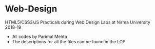 # Web-Design
HTML5/CSS3/JS Practicals during Web Design Labs at Nirma University 2018-19
* All codes by Parimal Mehta
* The descriptions for all the files can be found in the LOP
